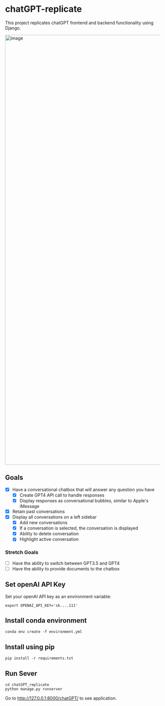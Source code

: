 # chatGPT-replicate

This project replicates chatGPT frontend and backend functionality using Django. 

<img width="1395" alt="image" src="https://github.com/j2moreno/chatGPT-replicate/assets/13912964/ed1be686-68d1-40e4-88a7-d5830f624af3">


## Goals

- [X] Have a conversational chatbox that will answer any question you have
  - [X] Create GPT4 API call to handle responses
  - [X] Display responses as conversational bubbles, similar to Apple's iMessage
- [X] Retain past conversations
- [X] Display all conversations on a left sidebar
  - [X] Add new conversations 
  - [X] If a conversation is selected, the conversation is displayed
  - [X] Ability to delete conversation
  - [X] Highlight active conversation

### Stretch Goals 
- [ ] Have the ability to switch between GPT3.5 and GPT4
- [ ] Have the ability to provide documents to the chatbox 

## Set openAI API Key

Set your openAI API key as an environment variable:
```
export OPENAI_API_KEY='sk....111'
```

## Install conda environment

```
conda env create -f environment.yml
```

## Install using pip 

```
pip install -r requirements.txt
```

## Run Sever

```
cd chatGPT_replicate
python manage.py runserver
```

Go to http://127.0.0.1:8000/chatGPT/ to see application.
